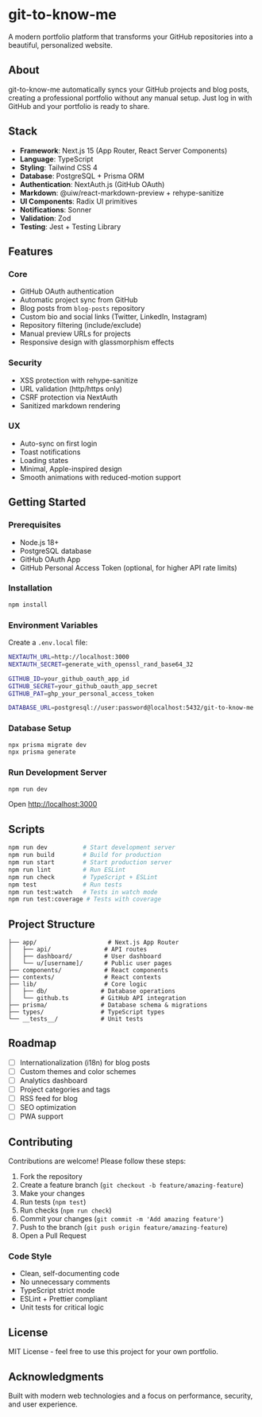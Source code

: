 # git-to-know-me

A modern portfolio platform that transforms your GitHub repositories into a beautiful, personalized website.

## About

git-to-know-me automatically syncs your GitHub projects and blog posts, creating a professional portfolio without any manual setup. Just log in with GitHub and your portfolio is ready to share.

## Stack

- **Framework**: Next.js 15 (App Router, React Server Components)
- **Language**: TypeScript
- **Styling**: Tailwind CSS 4
- **Database**: PostgreSQL + Prisma ORM
- **Authentication**: NextAuth.js (GitHub OAuth)
- **Markdown**: @uiw/react-markdown-preview + rehype-sanitize
- **UI Components**: Radix UI primitives
- **Notifications**: Sonner
- **Validation**: Zod
- **Testing**: Jest + Testing Library

## Features

### Core

- GitHub OAuth authentication
- Automatic project sync from GitHub
- Blog posts from `blog-posts` repository
- Custom bio and social links (Twitter, LinkedIn, Instagram)
- Repository filtering (include/exclude)
- Manual preview URLs for projects
- Responsive design with glassmorphism effects

### Security

- XSS protection with rehype-sanitize
- URL validation (http/https only)
- CSRF protection via NextAuth
- Sanitized markdown rendering

### UX

- Auto-sync on first login
- Toast notifications
- Loading states
- Minimal, Apple-inspired design
- Smooth animations with reduced-motion support

## Getting Started

### Prerequisites

- Node.js 18+
- PostgreSQL database
- GitHub OAuth App
- GitHub Personal Access Token (optional, for higher API rate limits)

### Installation

```bash
npm install
```

### Environment Variables

Create a `.env.local` file:

```bash
NEXTAUTH_URL=http://localhost:3000
NEXTAUTH_SECRET=generate_with_openssl_rand_base64_32

GITHUB_ID=your_github_oauth_app_id
GITHUB_SECRET=your_github_oauth_app_secret
GITHUB_PAT=ghp_your_personal_access_token

DATABASE_URL=postgresql://user:password@localhost:5432/git-to-know-me
```

### Database Setup

```bash
npx prisma migrate dev
npx prisma generate
```

### Run Development Server

```bash
npm run dev
```

Open [http://localhost:3000](http://localhost:3000)

## Scripts

```bash
npm run dev          # Start development server
npm run build        # Build for production
npm run start        # Start production server
npm run lint         # Run ESLint
npm run check        # TypeScript + ESLint
npm test             # Run tests
npm run test:watch   # Tests in watch mode
npm run test:coverage # Tests with coverage
```

## Project Structure

```
├── app/                    # Next.js App Router
│   ├── api/               # API routes
│   ├── dashboard/         # User dashboard
│   └── u/[username]/      # Public user pages
├── components/            # React components
├── contexts/              # React contexts
├── lib/                   # Core logic
│   ├── db/               # Database operations
│   └── github.ts         # GitHub API integration
├── prisma/               # Database schema & migrations
├── types/                # TypeScript types
└── __tests__/            # Unit tests
```

## Roadmap

- [ ] Internationalization (i18n) for blog posts
- [ ] Custom themes and color schemes
- [ ] Analytics dashboard
- [ ] Project categories and tags
- [ ] RSS feed for blog
- [ ] SEO optimization
- [ ] PWA support

## Contributing

Contributions are welcome! Please follow these steps:

1. Fork the repository
2. Create a feature branch (`git checkout -b feature/amazing-feature`)
3. Make your changes
4. Run tests (`npm test`)
5. Run checks (`npm run check`)
6. Commit your changes (`git commit -m 'Add amazing feature'`)
7. Push to the branch (`git push origin feature/amazing-feature`)
8. Open a Pull Request

### Code Style

- Clean, self-documenting code
- No unnecessary comments
- TypeScript strict mode
- ESLint + Prettier compliant
- Unit tests for critical logic

## License

MIT License - feel free to use this project for your own portfolio.

## Acknowledgments

Built with modern web technologies and a focus on performance, security, and user experience.
